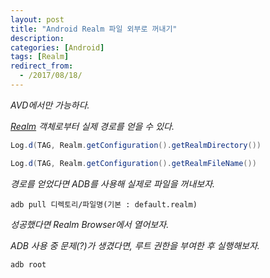 ```yaml
---
layout: post
title: "Android Realm 파일 외부로 꺼내기"
description: 
categories: [Android]
tags: [Realm]
redirect_from:
  - /2017/08/18/
---
```


*AVD에서만 가능하다.*

*[Realm](https://realm.io/docs/java/latest/api/io/realm/RealmConfiguration.html#getRealmDirectory--) 객체로부터 실제 경로를 얻을 수 있다.*

```java
Log.d(TAG, Realm.getConfiguration().getRealmDirectory())
```

```java
Log.d(TAG, Realm.getConfiguration().getRealmFileName())
```

*경로를 얻었다면 ADB를 사용해 실제로 파일을 꺼내보자.*

```
adb pull 디렉토리/파일명(기본 : default.realm)
```

*성공했다면 Realm Browser에서 열어보자.*

*ADB 사용 중 문제(?)가 생겼다면, 루트 권한을 부여한 후 실행해보자.*

```
adb root
```

